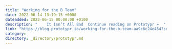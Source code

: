 ```yaml
---
title: "Working for the B Team"
date: 2022-06-14 13:19:15 +0000
dateadded: 2022-06-15 00:00:08 +0100
description: "    It Isn’t All Bad  Continue reading on Prototypr »  "
link: "https://blog.prototypr.io/working-for-the-b-team-aa9c6c24e454?source=rss----eb297ea1161a---4"
category:
directory: _directory/prototypr.md
---
```

